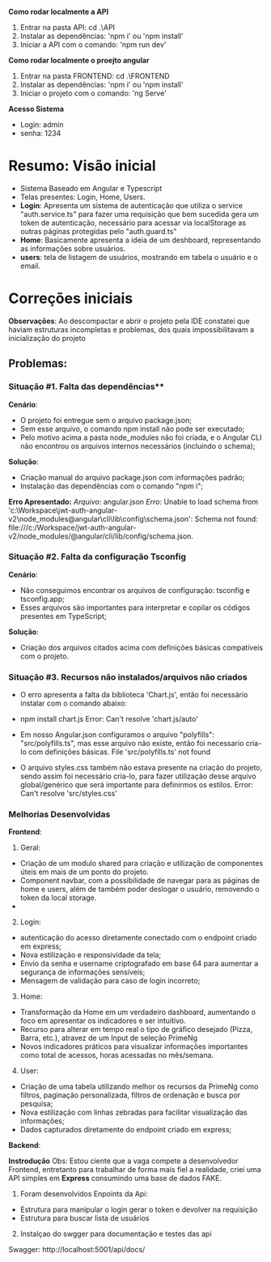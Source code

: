 **Como rodar localmente a API**
1. Entrar na pasta API: cd .\API
2. Instalar as dependências: 'npm i' ou 'npm install'
3. Iniciar a API com o comando: 'npm run dev'

**Como rodar localmente o proejto angular**
1. Entrar na pasta FRONTEND: cd .\FRONTEND
2. Instalar as dependências: 'npm i' ou 'npm install'
3. Iniciar o projeto com o comando: 'ng Serve'

**Acesso Sistema**
- Login: admin
- senha: 1234

# Resumo: Visão inicial
- Sistema Baseado em Angular e Typescript
- Telas presentes: Login, Home, Users.
- **Login**: Apresenta um sistema de autenticação que utiliza o service "auth.service.ts" para fazer uma requisição que bem sucedida gera um token de autenticação, necessário para acessar via localStorage as outras páginas protegidas pelo "auth.guard.ts"
- **Home**: Basicamente apresenta a ideia de um deshboard, representando as informações sobre usuários.
- **users**: tela de listagem de usuários, mostrando em tabela o usuário e o email.

# Correções iniciais

**Observações**:
Ao descompactar e abrir o projeto pela IDE constatei que haviam estruturas incompletas e problemas, dos quais impossibilitavam a inicialização do projeto

## Problemas:

### Situação #1. Falta das dependências**

**Cenário**:
- O projeto foi entregue sem o arquivo package.json;
- Sem esse arquivo, o comando npm install não pode ser executado;
- Pelo motivo acima a pasta node_modules não foi criada, e o Angular CLI não encontrou os arquivos internos necessários (incluindo o schema);

**Solução**:
- Criação manual do arquivo package.json com informações padrão;
- Instalação das dependências com o comando "npm i";

**Erro Apresentado:**
*Arquivo*: angular.json
*Erro*: Unable to load schema from 'c:\Workspace\jwt-auth-angular-v2\node_modules\@angular\cli\lib\config\schema.json': Schema not found: file:///c:/Workspace/jwt-auth-angular-v2/node_modules/@angular/cli/lib/config/schema.json.


### Situação #2. Falta da configuração Tsconfig

**Cenário**:
- Não conseguimos encontrar os arquivos de configuração: tsconfig e tsconfig.app;
- Esses arquivos são importantes para interpretar e copilar os códigos presentes em TypeScript;

**Solução**:
- Criação dos arquivos citados acima com definições básicas compatíveis com o projeto.

### Situação #3. Recursos não instalados/arquivos não criados

- O erro apresenta a falta da biblioteca 'Chart.js', então foi necessário instalar com o comando abaixo:
- npm install chart.js
Error: Can't resolve 'chart.js/auto'

- Em nosso Angular.json configuramos o arquivo "polyfills": "src/polyfills.ts", mas esse arquivo não existe, então foi necessario cria-lo com definições básicas.
File 'src/polyfills.ts' not found

- O arquivo styles.css também não estava presente na criação do projeto, sendo assim foi necessário cria-lo, para fazer utilização desse arquivo global/genérico que será importante para definirmos os estilos.
Error: Can't resolve 'src/styles.css'

### Melhorias Desenvolvidas

**Frontend**:

1. Geral:
- Criação de um modulo shared para criação e utilização de componentes úteis em mais de um ponto do projeto.
- Component navbar, com a possibilidade de navegar para as páginas de home e users, além de também poder deslogar o usuário, removendo o token da local storage.
-

2. Login:
- autenticação do acesso diretamente conectado com o endpoint criado em express;
- Nova estilização e responsividade da tela;
- Envio da senha e username criptografado em base 64 para aumentar a segurança de informações sensíveis;
- Mensagem de validação para caso de login incorreto;

3. Home:
- Transformação da Home em um verdadeiro dashboard, aumentando o foco em apresentar os indicadores e ser intuitivo.
- Recurso para alterar em tempo real o tipo de gráfico desejado (Pizza, Barra, etc.), atravez de um Input de seleção PrimeNg
- Novos indicadores práticos para visualizar informações importantes como total de acessos, horas acessadas no mês/semana.

4. User:
- Criação de uma tabela utilizando melhor os recursos da PrimeNg como filtros, paginação personalizada, filtros de ordenação e busca por pesquisa;
- Nova estilização com linhas zebradas para facilitar visualização das informações;
- Dados capturados diretamente do endpoint criado em express;

**Backend**:

**Instrodução**
Obs: Estou ciente que a vaga compete a desenvolvedor Frontend, entretanto para trabalhar de forma mais fiel a realidade, criei uma API simples em **Express** consumindo uma base de dados FAKE.
1. Foram desenvolvidos Enpoints da Api: 
- Estrutura para manipular o login gerar o token e devolver na requisição
- Estrutura para buscar lista de usuários
2. Instalçao do swgger para documentação e testes das api

Swagger: http://localhost:5001/api/docs/


